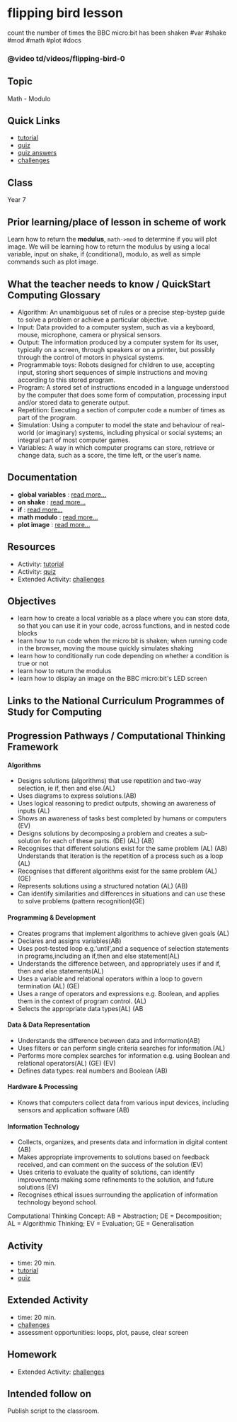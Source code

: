 # flipping bird lesson

count the number of times the BBC micro:bit has been shaken #var #shake #mod #math #plot #docs

### @video td/videos/flipping-bird-0

## Topic

Math - Modulo

## Quick Links

* [tutorial](/microbit/lessons/flipping-bird/tutorial)
* [quiz](/microbit/lessons/flipping-bird/quiz)
* [quiz answers](/microbit/lessons/flipping-bird/quiz-answers)
* [challenges](/microbit/lessons/flipping-bird/challenges)

## Class

Year 7

## Prior learning/place of lesson in scheme of work

Learn how to return the **modulus**, `math->mod` to determine if you will plot image. We will be learning how to return the modulus by using a local variable, input on shake, if (conditional), modulo, as well as simple commands such as plot image.

## What the teacher needs to know / QuickStart Computing Glossary

* Algorithm: An unambiguous set of rules or a precise step-bystep guide to solve a problem or achieve a particular objective.
* Input: Data provided to a computer system, such as via a keyboard, mouse, microphone, camera or physical sensors.
* Output: The information produced by a computer system for its user, typically on a screen, through speakers or on a printer, but possibly through the control of motors in physical systems.
* Programmable toys: Robots designed for children to use, accepting input, storing short sequences of simple instructions and moving according to this stored program.
* Program: A stored set of instructions encoded in a language understood by the computer that does some form of computation, processing input and/or stored data to generate output.
* Repetition: Executing a section of computer code a number of times as part of the program.
* Simulation: Using a computer to model the state and behaviour of real-world (or imaginary) systems, including physical or social systems; an integral part of most computer games.
* Variables: A way in which computer programs can store, retrieve or change data, such as a score, the time left, or the user’s name.

## Documentation

* **global variables** : [read more...](/microbit/js/data)
* **on shake** : [read more...](/microbit/reference/input/on-gesture)
* **if** : [read more...](/microbit/reference/logic/if)
* **math modulo** : [read more...](/microbit/js/math)
* **plot image** : [read more...](/microbit/reference/led/plot-image)

## Resources

* Activity: [tutorial](/microbit/lessons/flipping-bird/tutorial)
* Activity: [quiz](/microbit/lessons/flipping-bird/quiz)
* Extended Activity: [challenges](/microbit/lessons/flipping-bird/challenges)

## Objectives

* learn how to create a local variable as a place where you can store data, so that you can use it in your code, across functions, and in nested code blocks
* learn how to run code when the micro:bit is shaken; when running code in the browser, moving the mouse quickly simulates shaking
* learn how to conditionally run code depending on whether a condition is true or not
* learn how to return the modulus
* learn how to display an image on the BBC micro:bit's LED screen

## Links to the National Curriculum Programmes of Study for Computing

## Progression Pathways / Computational Thinking Framework

#### Algorithms

* Designs solutions (algorithms) that use repetition and two-way  selection, ie if, then and else.(AL)
* Uses diagrams to express solutions.(AB)
*  Uses logical reasoning to predict  outputs, showing an awareness of inputs (AL)
* Shows an awareness of tasks best completed by humans or computers (EV)
*  Designs solutions  by decomposing a problem and creates a sub-solution for each of these parts. (DE) (AL) (AB)
* Recognises that different solutions exist for the same problem (AL) (AB)  Understands that iteration is the repetition of a process such as a loop (AL)
* Recognises that different algorithms exist for the same problem (AL) (GE)
* Represents solutions using a structured notation (AL) (AB)
*  Can identify similarities and differences in situations and can use these to solve problems (pattern recognition)(GE)

#### Programming & Development

* Creates programs that implement algorithms to achieve given goals (AL)
*  Declares and assigns variables(AB)
* Uses post-tested loop e.g.‘until’,and a sequence of selection statements in programs,including an if,then and else statement(AL)
* Understands the difference between, and appropriately uses if and if, then and else statements(AL)
* Uses a variable and relational operators within a loop to govern termination (AL) (GE)
* Uses a range of operators and expressions e.g. Boolean, and applies them in the context of program control. (AL)
* Selects the appropriate data types(AL) (AB

#### Data & Data Representation

* Understands the difference between data and information(AB)
* Uses filters or can perform single criteria searches for information.(AL)
* Performs more complex searches for information e.g. using Boolean and relational operators(AL) (GE) (EV)
* Defines data types: real numbers and Boolean (AB)

#### Hardware & Processing

* Knows that computers collect data from various input devices, including sensors and application software (AB)

#### Information Technology

* Collects, organizes, and presents data and information in digital content (AB)
* Makes appropriate improvements to solutions based on feedback received, and can comment on the success of the solution (EV)
* Uses criteria to evaluate the quality of solutions, can identify improvements making some refinements to the solution, and future  solutions (EV)
* Recognises ethical issues surrounding the application of information technology beyond school.

Computational Thinking Concept: AB = Abstraction; DE = Decomposition; AL = Algorithmic Thinking; EV = Evaluation; GE = Generalisation

## Activity

* time: 20 min.
* [tutorial](/microbit/lessons/flipping-bird/tutorial)
* [quiz](/microbit/lessons/flipping-bird/quiz)

## Extended Activity

* time: 20 min.
* [challenges](/microbit/lessons/flipping-bird/challenges)
* assessment opportunities: loops, plot, pause, clear screen

## Homework

* Extended Activity: [challenges](/microbit/lessons/flipping-bird/challenges)

## Intended follow on

Publish script to the classroom.

